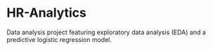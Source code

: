 # HR-Analytics
Data analysis project featuring exploratory data analysis (EDA) and a predictive logistic regression model.
